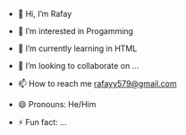 - 👋 Hi, I’m Rafay
- 👀 I’m interested in Progamming
- 🌱 I’m currently learning in HTML
- 💞️ I’m looking to collaborate on ...
- 📫 How to reach me rafayy579@gmail.com

- 😄 Pronouns: He/Him
- ⚡ Fun fact: ...

<!--
rafay45/rafay45 is a ✨ special ✨ repository because its `README.md` (this file) appears on your GitHub profile.
You can click the Preview link to take a look at your changes.

